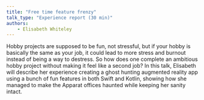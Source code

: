 ```yaml
---
title: "Free time feature frenzy"
talk_type: "Experience report (30 min)"
authors:
    - Elisabeth Whiteley
---
```

Hobby projects are supposed to be fun, not stressful, but if your hobby is basically the same as your job, it could lead to more stress and burnout instead of being a way to destress. 
So how does one complete an ambitious hobby project without making it feel like a second job?
In this talk, Elisabeth will describe her experience creating a ghost hunting augmented reality app using a bunch of fun features in both Swift and Kotlin, showing how she managed to make the Apparat offices haunted while keeping her sanity intact. 

